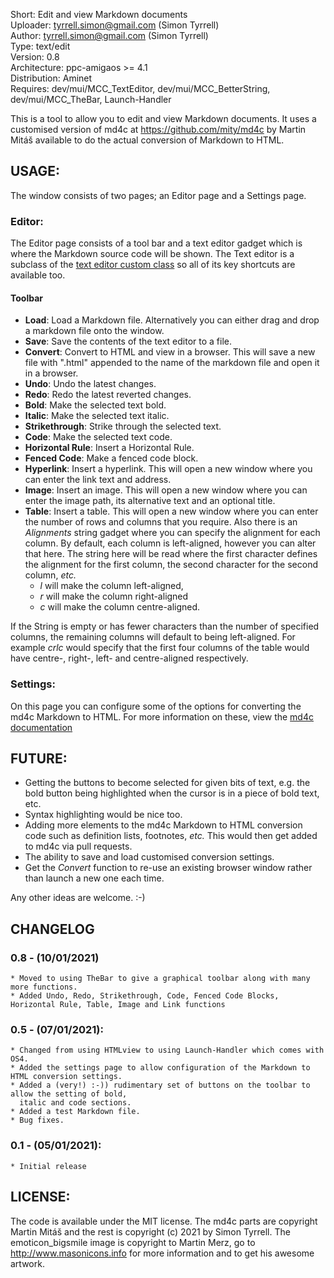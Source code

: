 Short:        Edit and view Markdown documents  
Uploader:     tyrrell.simon@gmail.com (Simon Tyrrell)  
Author:       tyrrell.simon@gmail.com (Simon Tyrrell)  
Type:         text/edit  
Version:      0.8  
Architecture: ppc-amigaos >= 4.1  
Distribution: Aminet  
Requires: dev/mui/MCC_TextEditor, dev/mui/MCC_BetterString, dev/mui/MCC_TheBar,  Launch-Handler  

This is a tool to allow you to edit and view Markdown documents.  It uses a customised version of 
md4c at https://github.com/mity/md4c by Martin Mitáš available to do the actual conversion of 
Markdown to HTML.

## USAGE:

The window consists of two pages; an Editor page and a Settings page.

### Editor:

The Editor page consists of a tool bar and a text editor gadget which is where the Markdown source
code will be shown. The Text editor is a subclass of the [text editor custom class](https://github.com/amiga-mui/texteditor) so all of its key shortcuts are available too.

#### Toolbar

 * **Load**: Load a Markdown file. Alternatively you can either drag and drop a markdown file onto the window.
 * **Save**: Save the contents of the text editor to a file.
 * **Convert**: Convert to HTML and view in a browser. This will save a new file with ".html" appended to the name of the markdown file and open it in a browser.
 * **Undo**: Undo the latest changes.
 * **Redo**: Redo the latest reverted changes.
 * **Bold**: Make the selected text bold.
 * **Italic**: Make the selected text italic.
 * **Strikethrough**: Strike through the selected text.
 * **Code**: Make the selected text code.
 * **Horizontal Rule**: Insert a Horizontal Rule.
 * **Fenced Code**: Make a fenced code block.
 * **Hyperlink**: Insert a hyperlink. This will open a new window where you can enter the link text and address. 
 * **Image**: Insert an image. This will open a new window where you can enter the image path, its alternative text and an optional title. 
 * **Table**: Insert a table. This will open a new window where you can enter the number of rows and columns that you require. Also there is an *Alignments* string gadget where you can specify the alignment for each column. 
By default, each column is left-aligned, however you can alter that here. The string here will be read where the first character defines the alignment for the first column, the second character for the second column, *etc.* 
    * *l* will make the column left-aligned, 
    * *r* will make the column right-aligned
    * *c* will make the column centre-aligned. 

If the String is empty or has fewer characters than the number of specified columns, the remaining columns will default to being left-aligned. For example *crlc* would specify that the first four columns of the table would have centre-, right-, left- and centre-aligned respectively.
 
### Settings:

On this page you can configure some of the options for converting the md4c Markdown to HTML. For more information on these, view the [md4c documentation](https://github.com/mity/md4c) 

## FUTURE:

 * Getting the buttons to become selected for given bits of text, e.g. the bold button being highlighted when the cursor is in a piece of bold text, etc. 
 * Syntax highlighting would be nice too. 
 * Adding more elements to the md4c Markdown to HTML conversion code such as definition lists, footnotes, *etc.* This would then get added to md4c via pull requests.
 * The ability to save and load customised conversion settings.
 * Get the *Convert* function to re-use an existing browser window rather than launch a new one each time.

Any other ideas are welcome. :-)

## CHANGELOG

### 0.8 - (10/01/2021)

	* Moved to using TheBar to give a graphical toolbar along with many more functions.
	* Added Undo, Redo, Strikethrough, Code, Fenced Code Blocks, Horizontal Rule, Table, Image and Link functions
	
### 0.5 - (07/01/2021):
	* Changed from using HTMLview to using Launch-Handler which comes with OS4.
	* Added the settings page to allow configuration of the Markdown to HTML conversion settings. 
	* Added a (very!) :-)) rudimentary set of buttons on the toolbar to allow the setting of bold, 
	  italic and code sections. 
	* Added a test Markdown file.
	* Bug fixes.

### 0.1 - (05/01/2021):
	* Initial release

## LICENSE:

The code is available under the MIT license. The md4c parts are copyright Martin Mitáš and the rest 
is copyright (c) 2021  by Simon Tyrrell. The emoticon_bigsmile image is copyright to Martin Merz, 
go to http://www.masonicons.info for more information and to get his awesome artwork.


 
